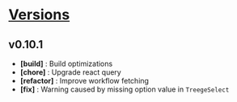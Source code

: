 # [Versions](https://github.com/Tracktor/treege/releases)

## v0.10.1
- **[build]** : Build optimizations
- **[chore]** : Upgrade react query
- **[refactor]** : Improve workflow fetching
- **[fix]** : Warning caused by missing option value in `TreegeSelect`
